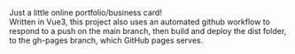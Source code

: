 Just a little online portfolio/business card! <br/>
Written in Vue3, this project also uses an automated github workflow to respond to a push on the main branch,
then build and deploy the dist folder, to the gh-pages branch, which GitHub pages serves.